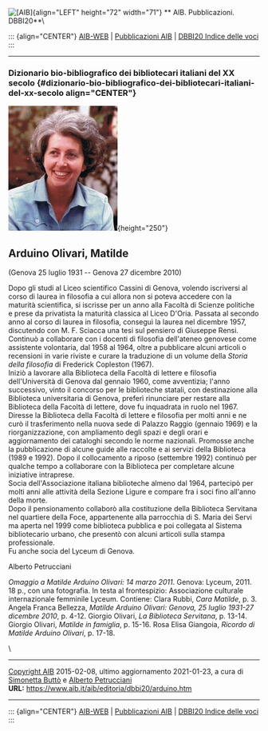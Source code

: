 ![\[AIB\]](/aib/wi/aibv72.gif){align="LEFT" height="72" width="71"}
** AIB. Pubblicazioni. DBBI20**\

::: {align="CENTER"}
[AIB-WEB](/) \| [Pubblicazioni AIB](/pubblicazioni/) \| [DBBI20 Indice
delle voci](dbbi20.htm)
:::

------------------------------------------------------------------------

### Dizionario bio-bibliografico dei bibliotecari italiani del XX secolo {#dizionario-bio-bibliografico-dei-bibliotecari-italiani-del-xx-secolo align="CENTER"}

![\[Ritratto\]](arduino.jpg){height="250"}

## Arduino Olivari, Matilde

(Genova 25 luglio 1931 -- Genova 27 dicembre 2010)

Dopo gli studi al Liceo scientifico Cassini di Genova, volendo
iscriversi al corso di laurea in filosofia a cui allora non si poteva
accedere con la maturità scientifica, si iscrisse per un anno alla
Facoltà di Scienze politiche e prese da privatista la maturità classica
al Liceo D\'Oria. Passata al secondo anno al corso di laurea in
filosofia, conseguì la laurea nel dicembre 1957, discutendo con M. F.
Sciacca una tesi sul pensiero di Giuseppe Rensi.\
Continuò a collaborare con i docenti di filosofia dell\'ateneo genovese
come assistente volontaria, dal 1958 al 1964, oltre a pubblicare alcuni
articoli o recensioni in varie riviste e curare la traduzione di un
volume della *Storia della filosofia* di Frederick Copleston (1967).\
Iniziò a lavorare alla Biblioteca della Facoltà di lettere e filosofia
dell\'Università di Genova dal gennaio 1960, come avventizia; l\'anno
successivo, vinto il concorso per le biblioteche statali, con
destinazione alla Biblioteca universitaria di Genova, preferì rinunciare
per restare alla Biblioteca della Facoltà di lettere, dove fu inquadrata
in ruolo nel 1967.\
Diresse la Biblioteca della Facoltà di lettere e filosofia per molti
anni e ne curò il trasferimento nella nuova sede di Palazzo Raggio
(gennaio 1969) e la riorganizzazione, con ampliamento degli spazi e
degli orari e aggiornamento dei cataloghi secondo le norme nazionali.
Promosse anche la pubblicazione di alcune guide alle raccolte e ai
servizi della Biblioteca (1989 e 1992). Dopo il collocamento a riposo
(settembre 1992) continuò per qualche tempo a collaborare con la
Biblioteca per completare alcune iniziative intraprese.\
Socia dell\'Associazione italiana biblioteche almeno dal 1964, partecipò
per molti anni alle attività della Sezione Ligure e compare fra i soci
fino all\'anno della morte.\
Dopo il pensionamento collaborò alla costituzione della Biblioteca
Servitana nel quartiere della Foce, appartenente alla parrocchia di S.
Maria dei Servi ma aperta nel 1999 come biblioteca pubblica e poi
collegata al Sistema bibliotecario urbano, che presentò con alcuni
articoli sulla stampa professionale.\
Fu anche socia del Lyceum di Genova.

Alberto Petrucciani

*Omaggio a Matilde Arduino Olivari: 14 marzo 2011*. Genova: Lyceum,
2011. 18 p., con una fotografia. In testa al frontespizio: Associazione
culturale internazionale femminile Lyceum. Contiene: Clara Rubbi, *Cara
Matilde*, p. 3. Angela Franca Bellezza, *Matilde Arduino Olivari:
Genova, 25 luglio 1931-27 dicembre 2010*, p. 4-12. Giorgio Olivari, *La
Biblioteca Servitana*, p. 13-14. Giorgio Olivari, *Matilde in famiglia*,
p. 15-16. Rosa Elisa Giangoia, *Ricordo di Matilde Arduino Olivari*, p.
17-18.

\

------------------------------------------------------------------------

[Copyright AIB](/su-questo-sito/dichiarazione-di-copyright-aib-web/)
2015-02-08, ultimo aggiornamento 2021-01-23, a cura di [Simonetta
Buttò](/aib/redazione3.htm) e [Alberto
Petrucciani](/su-questo-sito/redazione-aib-web/)\
**URL:** https://www.aib.it/aib/editoria/dbbi20/arduino.htm

------------------------------------------------------------------------

::: {align="CENTER"}
[AIB-WEB](/) \| [Pubblicazioni AIB](/pubblicazioni/) \| [DBBI20 Indice
delle voci](dbbi20.htm)
:::
